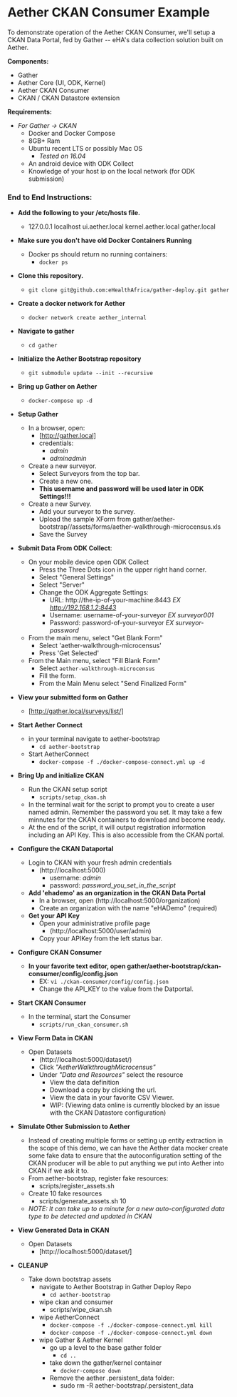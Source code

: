 # Aether CKAN Consumer Example

To demonstrate operation of the Aether CKAN Consumer, we'll setup a CKAN Data Portal, fed by Gather -- eHA's data collection solution built on Aether. 

__Components:__
- Gather
- Aether Core (UI, ODK, Kernel)
- Aether CKAN Consumer
- CKAN / CKAN Datastore extension

 __Requirements:__
- _For Gather -> CKAN_
    - Docker and Docker Compose
    - 8GB+ Ram
    - Ubuntu recent LTS or possibly Mac OS
      - _Tested on 16.04_
    - An android device with ODK Collect
    - Knowledge of your host ip on the local network (for ODK submission)

### __End to End Instructions__:
- __Add the following to your /etc/hosts file.__
    - 127.0.0.1       localhost ui.aether.local kernel.aether.local gather.local
- __Make sure you don't have old Docker Containers Running__
    - Docker ps should return no running containers:
        - `docker ps`
- __Clone this repository.__
    - `git clone git@github.com:eHealthAfrica/gather-deploy.git gather` 
- __Create a docker network for Aether__
    - `docker network create aether_internal`

- __Navigate to gather__
    -  `cd gather`
- __Initialize the Aether Bootstrap repository__
    - `git submodule update --init --recursive`
- __Bring up Gather on Aether__
    - `docker-compose up -d`
- __Setup Gather__
    - In a browser, open:
        - [http://gather.local]
        - credentials:
            - _admin_
            - _adminadmin_
    - Create a new surveyor.
        - Select Surveyors from the top bar.
        - Create a new one.
        - __This username and password will be used later in ODK Settings!!!__
    - Create a new Survey.
        - Add your surveyor to the survey.
        - Upload the sample XForm from gather/aether-bootstrap//assets/forms/aether-walkthrough-microcensus.xls
        - Save the Survey
- __Submit Data From ODK Collect__:
  - On your mobile device open ODK Collect
      - Press the Three Dots icon in the upper right hand corner.
      - Select "General Settings"
      - Select "Server"
      - Change the ODK Aggregate Settings:
          - URL: http://the-ip-of-your-machine:8443  _EX http://192.168.1.2:8443_
          - Username: username-of-your-surveyor _EX surveyor001_
          - Password: password-of-your-surveyor _EX surveyor-password_
  - From the main menu, select "Get Blank Form"
      - Select 'aether-walkthrough-microcensus'
      - Press 'Get Selected'
  - From the Main menu, select "Fill Blank Form"
      - Select `aether-walkthrough-microcensus`
      - Fill the form.
      - From the Main Menu select "Send Finalized Form"
- __View your submitted form on Gather__
    - [http://gather.local/surveys/list/]
- __Start Aether Connect__
    - in your terminal navigate to aether-bootstrap
        - `cd aether-bootstrap`
    - Start AetherConnect
        - `docker-compose -f ./docker-compose-connect.yml up -d`

- __Bring Up and initialize CKAN__
    - Run the CKAN setup script
        - `scripts/setup_ckan.sh`
    - In the terminal wait for the script to prompt you to create a user named admin. Remember the password you set. It may take a few minnutes for the CKAN containers to download and become ready.
    - At the end of the script, it will output registration information including an API Key. This is also accessible from the CKAN portal.
- __Configure the CKAN Dataportal__
    - Login to CKAN with your fresh admin credentials
        - (http://localhost:5000)
            - username: _admin_
            - password: _password_you_set_in_the_script_
    - __Add 'ehademo' as an organization in the CKAN Data Portal__  
      - In a browser, open (http://localhost:5000/organization)
      - Create an organization with the name "eHADemo" (required)
    - __Get your API Key__
        - Open your administrative profile page
            - (http://localhost:5000/user/admin)
        - Copy your APIKey from the left status bar.
- __Configure CKAN Consumer__
    - __In your favorite text editor, open gather/aether-bootstrap/ckan-consumer/config/config.json__
        - EX: `vi ./ckan-consumer/config/config.json`
        - Change the API_KEY to the value from the Datportal. 
- __Start CKAN Consumer__
    - In the terminal, start the Consumer
        - `scripts/run_ckan_consumer.sh`
- __View Form Data in CKAN__
    - Open Datasets
        - (http://localhost:5000/dataset/)
        - Click _"AetherWalkthroughMicrocensus"_
        - Under _"Data and Resources"_ select the resource
            - View the data definition
            - Download a copy by clicking the url.
            - View the data in your favorite CSV Viewer.
            - WIP: (Viewing data online is currently blocked by an issue with the CKAN Datastore configuration)
- __Simulate Other Submission to Aether__
    - Instead of creating multiple forms or setting up entity extraction in the scope of this demo, we can have the Aether data mocker create some fake data to ensure that the autoconfiguration setting of the CKAN producer will be able to put anything we put into Aether into CKAN if we ask it to.
    - From aether-bootstrap, register fake resources:
        - scripts/register_assets.sh
    - Create 10 fake resources
        - scripts/generate_assets.sh 10
    - _NOTE: It can take up to a minute for a new auto-configurated data type to be detected and updated in CKAN_
- __View Generated Data in CKAN__
    - Open Datasets
        - [http://localhost:5000/dataset/]

- __CLEANUP__
    - Take down bootstrap assets
        - navigate to Aether Bootstrap in Gather Deploy Repo
            - `cd aether-bootstrap`
        - wipe ckan and consumer
            - scripts/wipe_ckan.sh
        - wipe AetherConnect
            - `docker-compose -f ./docker-compose-connect.yml kill`
            - `docker-compose -f ./docker-compose-connect.yml down`
        - wipe Gather & Aether Kernel
            - go up a level to the base gather folder
                - `cd ..`
            - take down the gather/kernel container
                - `docker-compose down`
            - Remove the aether .persistent_data folder:
                - sudo rm -R aether-bootstrap/.persistent_data
